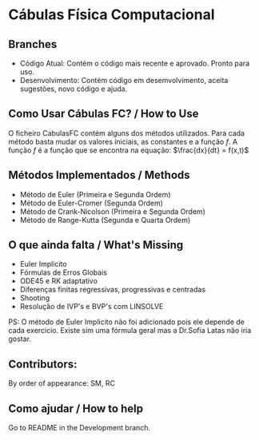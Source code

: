 # Cábulas Física Computacional

## Branches
- Código Atual:
      Contém o código mais recente e aprovado. Pronto para uso.
- Desenvolvimento:
      Contém código em desemvolvimento, aceita sugestões, novo código e ajuda. 

## Como Usar Cábulas FC? / How to Use
O ficheiro CabulasFC contém alguns dos métodos utilizados. Para cada método basta mudar os valores iniciais, as constantes e a função $f$. A função $f$ é a função que se encontra na equação: $\frac{dx}{dt} = f(x,t)$

## Métodos Implementados / Methods

- Método de Euler (Primeira e Segunda Ordem)
- Método de Euler-Cromer (Segunda Ordem)
- Método de Crank-Nicolson (Primeira e Segunda Ordem)
- Método de Range-Kutta (Segunda e Quarta Ordem)

## O que ainda falta / What's Missing
- Euler Implicito
- Fórmulas de Erros Globais
- ODE45 e RK adaptativo
- Diferenças finitas regressivas, progressivas e centradas
- Shooting
- Resolução de IVP's e BVP's com LINSOLVE

PS: O método de Euler Implicito não foi adicionado pois ele depende de cada exercicio. Existe sim uma fórmula geral mas a Dr.Sofia Latas não iria gostar.

## Contributors:
By order of appearance:
SM, RC

## Como ajudar / How to help
Go to README in the Development branch.
